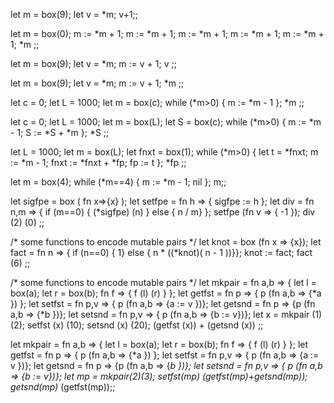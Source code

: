let m = box(9);
let v = *m;
v+1;;

let m = box(0);
m := *m + 1;
m := *m + 1;
m := *m + 1;
m := *m + 1;
m := *m + 1;
*m
;;

let m = box(9);
let v = *m;
m := v + 1;
v
;;

let m = box(9);
let v = *m;
m := v + 1;
*m
;;

let c = 0;
let L = 1000;
let m = box(c);
while (*m>0) {
    m := *m - 1
};
*m
;;

let c = 0;
let L = 1000;
let m = box(L);
let S = box(c);
while (*m>0) {
    m := *m - 1;
    S := *S + *m
};
*S
;;

let L = 1000;
let m = box(L);
let fnxt = box(1);
while (*m>0) {
    let t = *fnxt;
    m := *m - 1;
    fnxt := *fnxt + *fp;
    fp := t
};
*fp
;;

let m = box(4);
while (*m==4) {
    m := *m - 1;
    nil
};
m;;


let sigfpe = box ( fn x=>{x} );
let setfpe = fn h => { sigfpe := h };
let div = fn n,m => {
      if (m==0) { (*sigfpe) (n) }
        else { n / m}
};
setfpe (fn v => { -1 });
div (2) (0)
;;

/* some functions to encode mutable pairs */
let knot = box (fn x => {x});
let fact = fn n => {
      if (n==0) { 1}
        else { n * ((*knot)( n - 1 ))}};
knot := fact;
fact (6)
;;

/* some functions to encode mutable pairs */
let mkpair =
    fn a,b => { 
        let l = box(a);
        let r = box(b);
        fn f => { f (l) (r) }
};
let getfst = fn p => { p (fn a,b => {*a }) };
let setfst = fn p,v => { p (fn a,b => {a := v })};
let getsnd = fn p => {p (fn a,b => {*b })};
let setsnd = fn p,v => { p (fn a,b => {b := v})};
let x = mkpair (1) (2);
setfst (x) (10);
setsnd (x) (20);
(getfst (x)) + (getsnd (x))
;;

let mkpair =
    fn a,b => { 
        let l = box(a);
        let r = box(b);
        fn f => { f (l) (r) }
};
let getfst = fn p => { p (fn a,b => {*a }) };
let setfst = fn p,v => { p (fn a,b => {a := v })};
let getsnd = fn p => {p (fn a,b => {*b })};
let setsnd = fn p,v => { p (fn a,b => {b := v})};
let mp = mkpair(2)(3);
setfst(mp) (getfst(mp)+getsnd(mp));
getsnd(mp)* (getfst(mp));;

